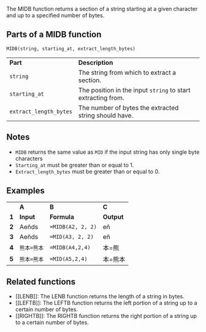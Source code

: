 The MIDB function returns a section of a string starting at a given character and up to a specified number of bytes.

Parts of a MIDB function
------------------------

`MIDB(string, starting_at, extract_length_bytes)`

|  |  |
| --- | --- |
| **Part** | **Description** |
| `string` | The string from which to extract a section. |
| `starting_at` | The position in the input `string` to start extracting from. |
| `extract_length_bytes` | The number of bytes the extracted string should have. |

Notes
-----

* `MIDB` returns the same value as `MID` if the input string has only single byte characters
* `Starting_at` must be greater than or equal to 1.
* `Extract_length_bytes` must be greater than or equal to 0.

Examples
--------

|  |  |  |  |
| --- | --- | --- | --- |
|  | **A** | **B** | **C** |
| **1** | **Input** | **Formula** | **Output** |
| **2** | Aeñds | `=MIDB(A2, 2, 2)` | eñ |
| **3** | Aeñds | `=MID(A3, 2, 2)` | eñ |
| **4** | `熊本=熊本` | `=MIDB(A4,2,4)` | 本=熊 |
| **5** | `熊本=熊本` | `=MID(A5,2,4)` | 本=熊本 |

Related functions
-----------------

* [[LENB]]: The LENB function returns the length of a string in bytes.
* [[LEFTB]]: The LEFTB function returns the left portion of a string up to a certain number of bytes.
* [[RIGHTB]]: The RIGHTB function returns the right portion of a string up to a certain number of bytes.